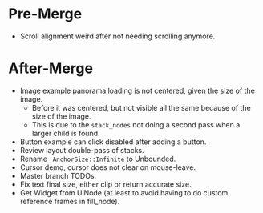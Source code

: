 # Pre-Merge

* Scroll alignment weird after not needing scrolling anymore.

# After-Merge

* Image example panorama loading is not centered, given the size of the image.
    - Before it was centered, but not visible all the same because of the size of the image.
    - This is due to the `stack_nodes` not doing a second pass when a larger child is found.
* Button example can click disabled after adding a button.
* Review layout double-pass of stacks.
* Rename ` AnchorSize::Infinite` to Unbounded.
* Cursor demo, cursor does not clear on mouse-leave.
* Master branch TODOs.
* Fix text final size, either clip or return accurate size.
* Get Widget from UiNode (at least to avoid having to do custom reference frames in fill_node).